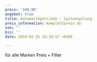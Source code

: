 ```yaml
---
preis: '349,90'
angebot: true
title: Automatikgetriebe - Systemspülung
preis_information: Komplettpreis ab
von: ''
bis: ''
date: 2019-02-25 16:18:57 +0100

---
```

für alle Marken Preis + Filter